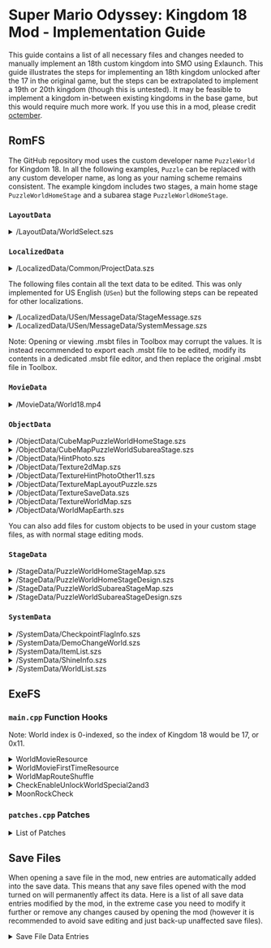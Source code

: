 # Super Mario Odyssey: Kingdom 18 Mod - Implementation Guide

This guide contains a list of all necessary files and changes needed to manually implement an 18th custom kingdom into SMO using Exlaunch. This guide illustrates the steps for implementing an 18th kingdom unlocked after the 17 in the original game, but the steps can be extrapolated to implement a 19th or 20th kingdom (though this is untested). It may be feasible to implement a kingdom in-between existing kingdoms in the base game, but this would require much more work. If you use this in a mod, please credit [octember](https://github.com/octember8/SMO-Kingdom-18).

## RomFS

The GitHub repository mod uses the custom developer name `PuzzleWorld` for Kingdom 18. In all the following examples, `Puzzle` can be replaced with any custom developer name, as long as your naming scheme remains consistent. The example kingdom includes two stages, a main home stage `PuzzleWorldHomeStage` and a subarea stage `PuzzleWorldHomeStage`.

### `LayoutData`

<details>
<summary>/LayoutData/WorldSelect.szs</summary>

This file contains the layout information of the world map select screen. First, `/layout.lyarc/blyt/WorldSelect.bflyt` must be edited to add the node pane group for the custom kingdom. 

Create a Null Pane, name it `World18` and place it in `/RootPane/All/World/Pos`. Set the size of the pane to `30 x 40`, and its position to `(684,0)` (each `WorldXX` pane is offset by 76 units). Set `Pane Visible` to false and `Influence transparency to children` to true.

Create another Null Pane, name it `ParWorld18` and make it a child of the `World18` pane. Set the size of the pane to `396.34 x 635.28`, and its position to `(0,0)`. Set `Pane Visible` to true and `Influence transparency to children` to true.

Create another Null Pane, name it `ParIcon18` and make it a child of the `World18` pane. Set the size of the pane to `31.2 x 52.3`, and its position to `(0,-46)`. Set `Pane Visible` to true and `Influence transparency to children` to true. Set `Part Scaling` to `Scaling`.

Note: Toolbox may export the .bflyt file incorrectly. If the world map layout does not appear correctly, use a hex editor to manually fix the file. Use this [bflyt documentation](https://mk8.tockdom.com/w/index.php?title=BFLYT_(File_Format)) to edit the values. The issue will likely be located in the `grp1` section, as it will be missing the `World18` pane. If you are using this for a custom 18th kingdom mod, it may just be easier to use the `WorldSelect.szs` file from the the repo to avoid this hassle.

---

Next, `/layout.lyarc/anim` includes the position and visibility for each node pane for all unlocking scenarios. `/layout.lyarc/anim/WorldSelect_WorldXX.bflan` contains the animation data for all the panes where `WorldXX` is the most recently unlocked kingdom. Note that there already exists a `WorldSelect_World18.bflan` file, this represents the postgame unlocking scenario where all kingdoms have been completed and the paths form a complete loop, connecting Darker Side to Mushroom Kingdom. All the .bflan files must be edited to include data for the `World18` pane. After editing the anim data, `WorldSelect_World19.bflan` will be the file used to represent the postgame unlock scenario.

Rename `WorldSelect_World18.bflan` to `WorldSelect_World19.bflan`. In the .bflan file, add an Animation Group to `Animation Info`, setting the Type as `Pane` and the name as `World18`. Add an Animation Group to that `World18` group, with Type `Visibility`. Add a Target to that `Visibility` group, with Target `Visibility` and Curve Type `Step`. Add a keyframe to the Target, setting the Slope as `0`, the Frame as `0` and the Value as `1`. Go to `/World/PaneSRT/ScaleX/Key Frame 0`, and set the Value to `0.8`. Go to `/World/PaneSRT/ScaleY/Key Frame 0`, and set the Value to `0.8`. Go to `/Pos/PaneSRT/TranslateX/Key Frame 0`, and set the Value to `-110`. Go to `/WinLine/PaneSRT/TranslateX/Key Frame 0`, and set the Value to `38`. In `Tag Info`, set both of the Frame values to `19`, the Animation Order to `20`, and the Name to `World19`.

The above process outlines the general steps to be repeated for each .bflan file. For all the other files (excluding `WorldSelect_Wait.bflan`, `WorldSelect_End.bflan`, `WorldSelect_TalkEnd.bflan`, `WorldSelect_TalkAppear.bflan`, `WorldSelect_Appear.bflan`), perform the following steps, which are similar to those above. In every .bflan file, add an Animation Group to `Animation Info`, setting the Type as `Pane` and the name as `World18`. Add an Animation Group to that `World18` group, with Type `Visibility`. Add a Target to that `Visibility` group, with Target `Visibility` and Curve Type `Step`. Add a keyframe to the Target, setting the Slope as `0` and the Value as `0`. The Frame number depends on the the `WorldXX` number of the .bflan file: `18 - 1 - XX`. So for `WorldSelect_World1.bflan`, the Frame would be `16`, and for `WorldSelect_World17.bflan`, the Frame would be `0`. For `WorldSelect_Test00.bflan`, assign the Key Frame data so Slope is `0`, Frame is `0`, and Value is `1`.

Finally, duplicate `WorldSelect_World17.bflan` and name the copy `WorldSelect_World18.bflan`. Set the Value of `/World/PaneSRT/ScaleX/Key Frame 0` and `/World/PaneSRT/ScaleY/Key Frame 0` to `0.8`. Set the Value of `/Pos/PaneSRT/TranslateX/Key Frame 0` to `-110`. Set the Value of `/WinLine/PaneSRT/TranslateX/Key Frame 0` to `38`. Set the Value of `/WinLine/PaneSRT/SizeX/Key Frame 0` to `1316`. For every other `WorldXX` pane, from `World1` to `World18`, subtract `1` from the Frame value of every Key Frame. Set the Value of `/World18/Visibility/Visibility/Key Frame 0` to `1`. Finally, in `Tag Info`, set both of the Frame values to `18`, the Animation Order to `19`, and the Name to `World18`.

Note: If you want to know where these numbers come from, the `/World/PaneSRT/Scale` values decrement by about `0.055` for each new kingdom unlock. For Darker Side, this value is `0.83`, but instead of `0.775` I rounded to `0.8` for a better fit. The `/Pos/PaneSRT/TranslateX` values decrease by `38` for each new kingdom unlock. Darker Side's value is `-72`, leading to the custom kingdom value of `-110`. The `/WinLine/PaneSRT/TranslateX` values increase by `38` for each new kingdom unlock. Darker Side's value is `0`, leading to the custom kingdom value of `38`. The `/Pos/PaneSRT/SizeX` values increase by `76` for each new kingdom unlock. Darker Side's value is `1240`, leading to the custom kingdom value of `1316`. The Visibility Key Frame Values (`0` or `1`) determines if each pane should be hidden or shown.

If you are implementing more than one new kingdom, use the above numbers to figure out the pane data Values for `WorldSelect_World19.bflan` and `WorldSelect_World20.bflan`. The Visibility data must be set such that any kingdoms with an index higher than the currently unlocked kingdom must be hidden (Visibility Value of `0`). Again, if you are only implementing a single new custom kingdom, it recommend to just use `WorldSelect.szs` file from the GitHub repo instead of doing all this finicky editing.
</details>

### `LocalizedData`

<details>
<summary>/LocalizedData/Common/ProjectData.szs</summary>

This file contains a .msbp file, which contains a list of all of the text files used in the game. In Toolbox, export `ProjectData.msbp`. In a dedicated .msbp editor, add the directories of any new custom text files; the example adds `StageMessage/Puzzle/PuzzleWorldHomeStage.mstxt` and `StageMessage/Puzzle/PuzzleWorldSubareaStage.mstxt`. Replace the .msbp file in Toolbox with the edited file.

</details>


The following files contain all the text data to be edited. This was only implemented for US English (`USen`) but the following steps can be repeated for other localizations.

<details>

<summary>/LocalizedData/USen/MessageData/StageMessage.szs</summary>

- `PuzzleWorldHomeStage.msbt`
  - This file contains the text for the custom kingdom stage, including moon names, location areas, etc. The use and editing of stage text files are explained in other modding guides and will not be covered here. These files can be created by duplicating and editing existing .msbt text files. These files should be named the same as the corresponding stage .szs file.
- `PuzzleWorldSubareaStage.msbt`
  - A stage text file should be created for every subarea stage containing text. 

</details>

<details>

<summary>/LocalizedData/USen/MessageData/SystemMessage.szs</summary>

- `WorldMap.msbt`
  - This file contains the text spoken by Cappy in the kingdom select menu. Add a new string `UnlockWorld_Puzzle` to add text for Cappy to say when unlocking the new custom kingdom. This text will have various unprintable characters for formatting (controlling the number of text boxes to cycle through), so it's recommended to copy the data from another `UnlockWorld` string, and changing the text to begin with `WorldMap016`, followed by the formatted text to be displayed in-game.
- `IconTag.msbt`
  - The game has a special font that renders the pictograms seen in text, including regional coin symbols and moon icons. This file contains the data for which symbols are used to represent each kingdom's regional coin and colored moon icons. Add a new string `CoinCollectIcon_Puzzle` and copy the data from the kingdom you want to have the regional coin icon from (if your kingdom does not have regional coins, a kingdom should still be chosen but it does not matter which). Add another new string `ShineIcon_Puzzle` and copy the data from a kingdom with the same colored moons as the custom kingdom.
- `StageMap.msbt`
  - This file contains the in-game name of all of the kingdoms. Add a new string `WorldName_Puzzle` and write the name of the kingdom (e.g. `Metro Kingdom`). Add another new string `RegionName_Puzzle` and write the name of the kingdom's region (e.g. `New Donk City`).
- `Tutorial.msbt`
  - This file is not strictly necessary, but it contains all the data for sign text (and also all the control guide text that pops up in-game). To add text for a new sign, add a new string named whatever you like, as long as it doesn't already exist (e.g. `ExampleSignText`). This string can contain no information, as it usually contains the data for control guide text that appears after reading a sign, which is not necessary. For the text that is actually displayed when reading a sign, add another new string named the same as the first, but append `_Explain` to the name (e.g. `ExampleSignText_Explain`). This text will have various unprintable characters for formatting (controlling the number of text boxes to cycle through), so it's recommended to copy the data from another `_Explain` string, and changing the `MoveWorldTipsXX` string for your own 13-character identifier and 2-digit number (e.g. `ExampleText__01`), followed by the formatted text to be displayed in-game.
- `StageMapMessage.msbt`
  - This file contains all the text displayed on the maps (brochures) for each kingdom. Many strings will be added in this file.
  - `TxtCaption00_Puzzle` contains the caption below the kingdom name in the top left corner of the map.
  - `TxtCaption01_Puzzle` to `TxtCaption05_Puzzle` contain the captions for each of the 5 images in the map.
  - `TxtCaption06_Puzzle` contains the caption for the small image in the bottom left corner of the map.
  - `TxtContents01_Puzzle` to `TxtContents05_Puzzle` contain the paragraphs of text associated with each of the 5 images in the map.
  - `TxtContents07_Puzzle` contains the "Three Keys to the Kingdom" numbered text in the bottom right the map.
  - `TxtData01_Puzzle` contains the "Population", "Size", and "Locals" information, each on a different line.
  - `TxtData02_Puzzle` contains the "Currency", "Industry", and "Temperature" information, each on a different line.
  - `TxtRegionCaption_Puzzle` contains the caption below the kingdom's region name.
  - `TxtTitle01_Puzzle` to `TxtTitle05_Puzzle` contain the titles for each of the 5 images in the map.
- `StageName.msbt`
  - This file contains nearly identical data as `StageMap.msbt`. Add a new string `WorldName_Puzzle` and write the name of the kingdom. Add another new string `RegionName_Puzzle` and write the name of the kingdom's region.

</details>

Note: Opening or viewing .msbt files in Toolbox may corrupt the values. It is instead recommended to export each .msbt file to be edited, modify its contents in a dedicated .msbt file editor, and then replace the original .msbt file in Toolbox.

### `MovieData`

<details>
<summary>/MovieData/World18.mp4</summary>

This file contains the preview video in the kingdom select menu for the new custom kingdom. It should be a .mp4 file with dimensions `640 x 352` and have no audio, but there are no specific restrictions on video length or framerate.
</details>

### `ObjectData`

<details>
<summary>/ObjectData/CubeMapPuzzleWorldHomeStage.szs</summary>

This file contains the cube map data for the `PuzzleWorldHomeStage` stage. Cube maps will not be covered in this guide (it may be easier to duplicate an existing cube map from the game). Don't forget to rename the .bfres file inside the .szs to `CubeMapPuzzleWorldHomeStage.bfres`.
</details>

<details>
<summary>/ObjectData/CubeMapPuzzleWorldSubareaStage.szs</summary>

Cube maps for all custom subarea stages should also be included (ensure the files are named correctly).
</details>

<details>
<summary>/ObjectData/HintPhoto.szs</summary>

This file is not necessary, but it contains preview textures for hint art. If your new kingdom includes custom hint art, replace `/HintPhoto.bfres/Textures/HintPhoto_alb.23` with a scaled-down image of your hint art (dimensions `320 x 180`). `HintPhoto_alb.23` to `HintPhoto_alb.26` are unused hint art images which can be overwritten.
</details>

<details>
<summary>/ObjectData/Texture2dMap.szs</summary>

This file contains the main images for each kingdom's map (the image with the large coordinate grid). This image has dimensions `2048 x 2048`, place the image into `/Texture2dMap.bfres/Textures` and name it `PuzzleWorldHomeStage`. If your kingdom has different maps for different scenarios, append the corresponding scenario number to each image. Each map also has a corresponding .byml file in the root directory of the file describing translation data to align the mario marker on the map. Duplicate an existing .byml file and rename it to `PuzzleWorldHomeStage.byml`. The `ProjMatrix`, `ViewMatrix` and `ProjViewMatrix` arrays control the scale and positioning of the map relative to the in-game coordinate system (coordinate translation values are multiplied by 100 in the arrays).
</details>

<details>
<summary>/ObjectData/TextureHintPhotoOther11.szs</summary>

If your new kingdom has custom hint art, this file will contain the image (continuing the naming pattern used in Dark Side). Duplicate an existing `TextureHintPhotoXXX.szs` file and rename it (and the .bfres file inside it) to `TextureHintPhotoOther11`. Replace the image in `\TextureHintPhotoOther11.bfres\Textures` with the hint art image (dimensions `1280 x 720`) and name it `Other11`.
</details>

<details>
<summary>/ObjectData/TextureMapLayoutPuzzle.szs</summary>

This file contains the images for the custom kingdom's map. Duplicate an existing `TextureMapLayoutXXX.szs` file and rename it (and the .bfres file inside it) to `TextureMapLayoutPuzzle`. Replace the images in `\TextureMapLayoutPuzzle.bfres\Textures` with the following:
- `PuzzlePicImage00`: The large image in the top left of the map, behind the kingdom name (`1024 x 600`)
- `PuzzlePicImage01`: First captioned image (`440 x 512`)
- `PuzzlePicImage02`: Second captioned image (`440 x 240`)
- `PuzzlePicImage03`: Third captioned image (`504 x 432`)
- `PuzzlePicImage04`: Fourth captioned image (`440 x 472`)
- `PuzzlePicImage05`: Fifth captioned image (`440 x 232`)
- `PuzzlePicImage06`: The small image in the bottom left corner of the map (`64 x 64`)
- `PuzzlePicImage07`: The banner in the bottom right corner of the map (`1024 x 256`)
</details>

<details>
<summary>/ObjectData/TextureSaveData.szs</summary>

This file contains the images used in the save file icons. In `/TextureSaveData.bfres/Textures` add the save file image, with dimensions `160 x 90`, and rename it `PuzzleWorld00`. The number in the name represents which scenario uses the image; duplicate the image and rename the copy to `PuzzleWorld`. This new image is the image for the last scenario used by the custom kingdom. Some kingdoms instead have images ending in `ED` instead of a number, these represent World Peace scenarios, but any new custom kingdom would not need these images.
</details>

<details>
<summary>/ObjectData/TextureWorldMap.szs</summary>

When a kingdom is being unlocked for the first time in the world map, the preview video is replaced with a static preview image, contained in this file. In `/TextureWorldMap.bfres/Textures` add the preview image, with dimensions `640 x 352`, and rename it `PuzzlePicImage`.
</details>

<details>
<summary>/ObjectData/WorldMapEarth.szs</summary>

This file contains the globe and moon objects seen in the world map menu. The globe model contains a skeleton storing the point positions of the kingdoms on the world map. In `/WorldMapEarth.bfres/Models/WorldMapEarth/Skeleton/WorldMapEarth` create a new bone (duplicate an existing world bone) and name it `W18`. Change the position of the bone to point to where you want your kingdom to be located on the world map (preferably located between Darker Side and Mushroom Kingdom) And set the rotation accordingly. Set the bone's Index to `21` and turn `Scale One`, `Scale Uniform`, and `Scale Volume One` to true. If you want to add your custom kingdom to the globe's textures, go to `/WorldMapEarth.bfres/Textures` and edit the relevant `Earth_` texture files (or the `MoonBase_` texture files if your kingdom is placed on the moon).
</details>

You can also add files for custom objects to be used in your custom stage files, as with normal stage editing mods.

### `StageData`

<details>
<summary>/StageData/PuzzleWorldHomeStageMap.szs</summary>

This file contains the actual stage data for the custom kingdom. Stage editing will not be covered in this guide. The only things to note is that any new stage map file should match the name of the stage in the world list data, and any multi moon scenarios should match what is defined in the world list data.
</details>

<details>
<summary>/StageData/PuzzleWorldHomeStageDesign.szs</summary>

This file contains the design stage data for the custom kingdom. Ensure it is named correctly.
</details>

<details>
<summary>/StageData/PuzzleWorldSubareaStageMap.szs</summary>

Any number of subarea stages can be added to the custom kingdom. The stage map file name should match the corresponding entry in the world list data.
</details>

<details>
<summary>/StageData/PuzzleWorldSubareaStageDesign.szs</summary>

Every subarea stage should also have design stage data. Ensure it is named correctly.
</details>

### `SystemData`

<details>
<summary>/SystemData/CheckpointFlagInfo.szs</summary>

This file contains the checkpoint flag data for all kingdoms. Every kingdom has an associated .byml file in the root directory corresponding to every scenario. Duplicate one of these files and rename it to `FlagList_PuzzleWorldHomeStage_1.byml`. The .byml contains a `FlagList` array, where each entry contains a dictionary represents a checkpoint flag present in the scenario (if your kingdom has no checkpoints, this array can be left empty). These dictionaries contain a `FlagIdStr` element containing the stage obj ID of the checkpoint object, and a `Trans` element containing the position of the flag (with coordinate values multiplied by 100). Add as many entries into the `FlagList` array as needed, and duplicate the created .byml for each scenario for the custom kingdom.
</details>

<details>
<summary>/SystemData/DemoChangeWorld.szs</summary>

This file contains the data for the time/weather environment seen in the cutscenes where the Odyssey travels between kingdoms. The file contains `GraphicsPreset.byml` which gives the enumeration for each environment (`0` for Day, `1` for Evening, `2` for Night, etc.). Open the other present file `WorldInfo.byml` and add a new entry to the end. This new entry should have a `DefaultGraphicsType` element (containing the enumeration for the chosen cutscene environment for the custom kingdom) and a `ScenarioInfo` element (which can just be set to null).
</details>

<details>
<summary>/SystemData/ItemList.szs</summary>

This file contains the collectible data for every kingdom. `\WorldItemTypeList.byml` contains the moon color and regional coin shape data for each kingdom (moon colors are represented by letters, and regional coin shapes are represented by numbers). Open this file and a new entry to the end. This entry should have a `CoinCollect` element (containing the letter representing the regional coin shape for your kingdom), a `Shine` element (containing the number representing the moon color for your kingdom), and a `WorldName` element (containing the kingdom name, e.g. `Puzzle`).
</details>

<details>
<summary>/SystemData/ShineInfo.szs</summary>

This file contains information about each kingdom's moons. Each .byml file contains a list of moons for every kingdom. Duplicate one of these .byml files and rename it `ShineList_PuzzleWorldHomeStage`. This .byml contains a `ShineList` array, containing dictionaries representing each moon in the kingdom. Add dictionary entries for every moon in the custom kingdom. These dictionaries will have the following entries:
- `HintIdx`: The order to request hints for moons, should the kingdom have a hint NPC
- `IsAchievement`: Is the moon an Archivist Toadette moon (set to false)
- `IsGrand`: Is the moon a multimoon
- `IsMoonRock`: Is the moon unlocked after hitting the moon rock
- `MainScenarioNo`: The quest number of the moon (set to `-1` if the moon is not part of an objective)
- `ObjId`: The stage obj ID of the moon
- `ObjectName`: Developer object notes (not necessary, just copy from an existing moon)
- `ProgressBitFlag`: The decimal representation of the bitflag determining which scenarios the moon is active in (copy from an existing moon)
- `ScenarioName`: Developer scenario notes (not necessary, just copy from an existing moon)
- `StageName`: The stage file the moon is located in (e.g. `PuzzleWorldSubareaStage`)
- `UniqueId`: A unique ID to given each moon (starting from 2000 should prevent overlaps)
- `Trans`: The position of the moon (with coordinate values multiplied by 100)

Additionally, there is another .byml file `ShinePosList.byml` in the root directory. Add a dictionary entry for each custom moon, with a `UniqueId` element matching the one given in the above .byml file, and one or more elements labelled with numbers, representing the corresponding coordinates of the moon in each numbered scenario the moon exists in.

Moons that exist in subareas should be assigned the coordinates of the pipe/door in the main world home stage that leads to the subarea.
</details>

<details>
<summary>/SystemData/WorldList.szs</summary>

This file contains the list of kingdoms of the game; it's the most vital file to edit. Edit the following .byml files:
- `WorldListFromDb.byml`: Kingdom list
  - Add a dictionary entry with these elements:
    - `AfterEndingScenario`: The postgame scenario (set to `0`)
    - `ClearMainScenario`: The World Peace scenario (set to `0`)
    - `MoonRockScenario`: The scenario where the moon rock is unlocked (set to the stage's assigned moon rock scenario, else set to `0`)
    - `Name`: The custom kingdom's main stage name (set to `PuzzleWorldHomeStage`)
    - `ScenarioNum`: The number of scenarios for the kingdom
    - `WorldName`: The developer name of the kingdom (set to `Puzzle`)
    - `MainQuestInfo`: An array containing data for the kingdom's quests/objectives (set the array length to the number of kingdom scenarios and fill with `0`s)
    - `StageList`: An array of dictionaries storing every stage associated with the kingdom. Add an entry for every main or subarea stage, with an element `category` containing the type of stage (`MainStage`, `MainRouteStage`, or `ExStage`, etc.) and an element `name` containing the stage file name (e.g. `PuzzleWorldSubareaStage`)
- `StageLockList.byml`: Kingdom moon requirements
  - Add a dictionary entry to the `StageLockList` array with these elements:
    - `IsCountTotal`: Whether the moon requirement a total or relative to the last unlocked kingdom (set to true)
    - `IsCrash`: Whether the Odyssey crashes onto the custom kingdom (set to false)
    - `ShineNumInfo`: The number of moons needed to unlock the kingdom (set to any number, or to `880` as a 100% completion unlock)
- `StagePosList.byml`: Subarea stage positions
  - For every subarea stage in the custom kingdom, add a dictionary entry with the same name as the custom subarea. In each entry, add a dictionary containing the position of the subarea entrance from the main world home stage (with coordinate values multiplied by 100). For every scenario this subarea is accessible, duplicate this coordinate dictionary and name each entry after its corresponding scenario number. For scenarios where the subarea is inaccessible, add an empty dictionary with the corresponding scenario number.
- `ExStageList.byml`: List of ExStage subareas
  - ExStage subareas are common stages containing a main moon and a secondary hidden moon. Add the names of any custom ExStage subareas to this file.
- `CollectCoinNum.byml`: Regional coin number list
  - This file contains a list of how many regional coins are in each kingdom. Add a dictionary entry with an element `CollectCoinNum` containing the number of regional coins for the custom kingdom, and an element `WorldName` containing the name of the kingdom.
- `WorldResource.byml`: Resource list
  - The function of this file is lesser known, but is assumed to contain a list of all resources loaded for each kingdom. Each dictionary entry contains a `WorldResource` array containing general objects to be loaded in each kingdom, and `ScenarioX` arrays containing objects loaded specifically for each scenario. It's recommended to copy a dictionary entry from a similar kingdom, and rename the entry's `WorldName` element to `Puzzle`. Then, remove and replace objects that do not need to be loaded for the custom kingdom with any other objects that should be loaded instead.
- `WorldList.byml`: Kingdoms List
  - Add a dictionary entry with these elements:
    - `AfterEndingScenario`: The postgame scenario (set to `0`)
    - `ClearMainScenario`: The World Peace scenario (set to `0`)
    - `MoonRockScenario`: The scenario where the moon rock is unlocked (set to the stage's assigned moon rock scenario, else set to `0`)
    - `Name`: The custom kingdom's main stage name (set to `PuzzleWorldHomeStage`)
    - `ScenarioNum`: The number of scenarios for the kingdom
    - `WorldName`: The developer name of the kingdom (set to `Puzzle`)
    - `MainQuestInfo`: An array containing data for the kingdom's quests/objectives (set the array length to the number of kingdom scenarios and fill with `0`s)
- `StageList.byml`: List of debug stages
  - Add a dictionary entry with an element `DevelopName` containing the world name for the custom kingdom, and an element `StageName` containing the name of the home stage.
- `CoinCollectList.byml`: Regional coin list
  - This file contains a list of every regional coin in the game. Add a dictionary entry to the `Table` array for every regional coin in the custom kingdom; having an element `ObjId`, containing the stage obj ID of the regional coin, an element `StageName`, containing the stage file name where the coin is located, and an element `UniqueId`, containing a unique given to each regional coin (starting from 2050 should prevent overlaps). The .byml root also contains a `UniqueIdMax` entry limiting the number of unique IDs; this value should be increased accordingly if the custom kingdom has any regional coins.

</details>



## ExeFS

### `main.cpp` Function Hooks

Note: World index is 0-indexed, so the index of Kingdom 18 would be 17, or 0x11.

<details>
<summary>WorldMovieResource</summary>

```c++
HOOK_DEFINE_INLINE(WorldMovieResource) {
    static void Callback(exl::hook::InlineCtx* ctx) {
        if (ctx->X[23] == 0x110) {
            *(char**)(ctx->X[0]+ctx->X[23]) = "content:/MovieData/World18.mp4";
        } else {
            *(char**)(ctx->X[0]+ctx->X[23]) = (char*)ctx->X[8];
        }
    }
}
```
Inline hook at `0x508D70`. In the world map, each kingdom has a video preview, stored at `content:/MovieData/WorldXX.mp4`. The video file names are hardcoded, so the video resource name for World18 must be manually added in. If register X23 is equal to 0x10 multiplied by the index of the custom kingdom, load the corresponding video file name into the registers.

</details>

<details>
<summary>WorldMovieFirstTimeResource</summary>

```c++
HOOK_DEFINE_INLINE(WorldMovieFirstTimeResource) {
    static void Callback(exl::hook::InlineCtx* ctx) {
        if (ctx->X[23] == 0x110) {
            ctx->X[2] = (long)"PuzzlePicImage";
        } else {
            ctx->X[2] = (long)*(char**)(ctx->X[8]+8);
        }
    }
}
```

Inline hook at `0x508D80`. When a kingdom is being unlocked for the first time in the world map, the preview video is replaced with a static preview image, stored in `content:/ObjectData/TextureWorldMap.szs`. These names are also hardcoded. If register X23 is equal to 0x10 multiplied by the index of the custom kingdom, load the corresponding image name from the `Textures` folder of the .szs file into the registers.

</details>

<details>
<summary>WorldMapRouteShuffle</summary>

```c++
HOOK_DEFINE_INLINE(WorldMapRouteShuffle) {
    static void Callback(exl::hook::InlineCtx* ctx) {
        if (ctx->X[23] == 0x11) {
            ctx->W[9] = 0x11;
        } else {
            if (ctx->X[23] == 0x12) {
                ctx->W[9] = 0;
            } else {
                ctx->W[9] = ctx->W[23] - ctx->W[9];
            }
        }
    }
}
```
Inline hook at `0x50168C`. In the world map, this line of code determines which kingdom each WorldMapRoute (the yellow arc connecting kingdoms) connects to. If register X23 is equal to the index of the custom kingdom, load the index into register W9. If register X23 is equal to one more than the index of the custom kingdom (occurs when the world map connects in a complete loop), load 0 into register W9. Otherwise, load X23 - W9 into register W9.

</details>

<details>
<summary>CheckEnableUnlockWorldSpecial2and3</summary>

```c++
HOOK_DEFINE_TRAMPOLINE(CheckEnableUnlcokWorldSpecial2and3) {
    static bool Callback(al::LiveActor const* actor) {
        return checkEnableUnlockWorldSpecial3(actor) || Orig(actor);
    }
}

bool checkEnableUnlockWorldSpecial3(al::LiveActor const* actor) {
    bool foundShine[4];
    GameDataHolderAccessor gdha = GameDataHolderAccessor(actor);
    GameDataFile const* gdf = gdha.mData->mGameDataFile;

    unsigned long unlockFlag = gdf->isUnlockedWorld(0x10);
    if ((unlockFlag & 1) != 0) {
        unlockFlag = gdf->isUnlockedWorld(0x11);
        if ((unlockFlag & 1) == 0) {
            foundShine[0] = false;
            int unlockShineNum = gdf->findUnlockShineNumCurrentWorld(foundShine);
            if (!foundShine[0]) {
                return false;
            }
            int totalShines = gdf->getTotalPayShineNum();
            return unlockShineNum <= totalShines;
        }
    }
    return false;
}
```

Replacement hook at `0x52a794`. This code checks whether to unlock the custom kingdom (previous world must be unlocked, current world must be locked, required number of moons have been collected). Admittedly, this is a hacky fix. By treating the custom kingdom as Special3World, the hook takes advantage of how the game checks all the SpecialX kingdoms for unlocking simultaneously. Additionally, the game doesn't distinguish which kingdom returned `true` for the unlock check, the game just unlocks the next available kingdom. This way, the hook combines with the Special2World check, returning `true` if either kingdom is unlockable, which the game does not distinguish. The first `gdf->isUnlockedWorld(X)` should pass the index of the world unlocked before the custom kingdom, and the second `gdf->isUnlockedWorld(X)` should pass the index of the custom kingdom.

</details>

<details>
<summary>MoonRockCheck</summary>

```c++
HOOK_DEFINE_TRAMPOLINE(MoonRockCheck) {
    static int Callback(GameDataFile* gdf, int index) {
        if (index == 0x11) {
            return 0;
        }
        return Orig(gdf, index);
    }
}
```
Trampoline hook at `0x526A24`. If the custom kingdom does not contain a moon rock, then the "Current Objective" system will glitch out. Since most kingdoms in the game contain moon rocks, the few exceptions are hardcoded. If the custom kingdom contains a moon rock, this hook can be ignored. If the index parameter is the index of the custom kingdom lacking a moon rock, return 0.

Note: The "Current Objective" of custom kingdoms can only be viewed within the custom kingdom, whereas in the original game, the objective for a kingdom can be viewed in all previous kingdoms.

</details>

### `patches.cpp` Patches

<details>
<summary>List of Patches</summary>

- World Map Points & Routes Initialization
  - 0x50065C: `mov W0, 0x90`
    - Allocate an array for each WorldMapPoint Actor (0x12 * 0x8)
  - 0x500844: `cmp X26, 0x12`
    - Create 18 WorldMapPoint actors
  - 0x5008D0: `mov W0, 0x90`
    - Allocate an array for each WorldMapRoute Actor (0x12 * 0x8)
  - 0x50096C: `cmp X26, 0x12`
    - Create 18 WorldMapRoute actors
  - 0x5008F4: `mov W24, 0x2AC2B`
    - Bitmask controlling whether each kingdom uses a small or large WorldMapRoute. (0x2AC2B = 0b101010110000101011)
- World Map Layout Actors Initialization
  - 0x5009FC: `mov W21, 0x90`
    - Allocate an array for each WorldSelect ParWorld LayoutActor (0x12 * 0x8)
  - 0x500B18: `mov W21, 0x12`
    - Allocate an array for each WorldSelect ParIcon LayoutActor (0x12 * 0x8)
- World Map Index Adjustment
  - 0x5006BC: `add W0, W27, 0x13`
    - Fix index selection cycle
  - 0x5006C0: `mov W1, 0x12`
    - Fix index selection cycle
  - 0x500B20: `mov W0, 0x48`
    - Allocate an array for actor coordinates
- World Map Load Actors
  - 0x500D98: `cmp X20, 0x90`
    - Load 18 WorldMapPoint Actors (0x12 * 0x8)
  - 0x500DE0: `cmp X20, 0x90`
    - Load 18 WorldMapRoute Actors (0x12 * 0x8)
- World Map Appear Limit
  - 0x501244: `cmp W0, 0x12`
    - Limit number of unlocked worlds to at most 18
  - 0x501248: `mov W26, 0x12`
    - Limit number of unlocked worlds to at most 18
- World Map Appear Check Unlocks
  - 0x5012DC: `cmp W8, 0x12`
    - Check if all kingdoms are unlocked
  - 0x501320: `cmp W8, 0x12`
    - Check if all kingdoms are unlocked
- World Map Show/Hide Actors
  - 0x5015FC: `cmp X20, 0x12`
    - Show/Hide each of the 18 Actors
- World Map Kill
  - 0x5022B0: `cmp X20, 0x90`
    - Kill all 18 Actors
- World Movie Initialization
  - 0x508D30: `mov W0, 0x120`
    - Allocate an array for each movie texture (0x12 * 0x10)
  - 0x508DA8: `cmp X24, 0x12`
    - Create 18 movie textures

</details>

## Save Files

When opening a save file in the mod, new entries are automatically added into the save data. This means that any save files opened with the mod turned on will permanently affect its data. Here is a list of all save data entries modified by the mod, in the extreme case you need to modify it further or remove any changes caused by opening the mod (however it is recommended to avoid save editing and just back-up unaffected save files).

<details>
<summary>Save File Data Entries</summary>

- `Checkpoint`
  - An array where every entry corresponds to an activated checkpoint flag, given the name of the stage it is located in, and the object id of the flag within the stage.
- `GameProgressData`
  - `IsFirstTimeWorld`
    - Booleans for the first visit of each kingdom; the 18th entry corresponds to kingdom 18
  - `UnlockWorldNum`
    - Index of most recently unlocked kingdom
- `GetCoinCollectData`
  - An array of all regional coins, given its unique ID, and whether it has been collected or not
- `HintPhotoData`
  - An array of all hint arts that have been viewed
- `IsPayShineAllInAllWorld`
  - Have all the moons been collected (excluding extra shopping moons)
- `MoonRockData`
  - `IsAppearedMoonRockTalkMessage`
    - Booleans for whether Cappy has pointed out the moon rock in each kingdom; the 18th entry corresponds to kingdom 18
  - `IsShowDemoMoonRockMapWorld`
    - Booleans for whether the moon rock map message has been displayed; the 18th entry corresponds to kingdom 18
  - `IsShowDemoOpenMoonRockWorld`
    - Booleans for whether the moon rock opening cutscene has played; the 18th entry corresponds to kingdom 18
- `NextWorldId`
  - The index of the kingdom after the current kingdom
- `PrevWorldId`
  - The index of the kingdom before the current kingdom
- `SequenceDemoSkipData`
  - `WorldData`
    - A list of arrays for whether the kingdom travel cutscenes has been viewed; the 18th array corresponds to kingdom 18
- `ShineData`
  - An array of all moons and their collection data
- `StageName`
  - Name of the stage that Mario is currently in
- `VisitData`
  - A list of all visited ExStage subareas
- `WorldId`
  - The index of the world that Mario is currently in
- `WorldInfo`
  - A list of arrays for each kingdom's data; the 18th array corresponds to kingdom 18

</details>